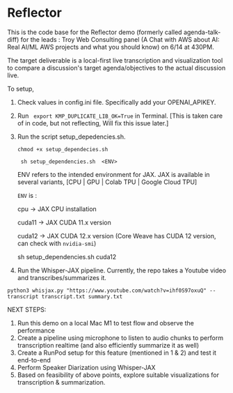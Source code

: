 # Reflector

This is the code base for the Reflector demo (formerly called agenda-talk-diff) for the leads : Troy Web Consulting panel (A Chat with AWS about AI: Real AI/ML AWS projects and what you should know) on 6/14 at 430PM.

The target deliverable is a local-first live transcription and visualization tool to compare a discussion's target agenda/objectives to the actual discussion live.

To setup, 

1) Check values in config.ini file. Specifically add your OPENAI_APIKEY.
2) Run ``` export KMP_DUPLICATE_LIB_OK=True``` in Terminal. [This is taken care of in code, but not reflecting, Will fix this issue later.]
3) Run the script setup_depedencies.sh.

    ``` chmod +x setup_dependecies.sh ```

    ``` sh setup_dependencies.sh  <ENV>```

    
   ENV refers to the intended environment for JAX. JAX is available in several variants, [CPU | GPU | Colab TPU | Google Cloud TPU]
   
   ```ENV``` is :
   
   cpu -> JAX CPU installation

   cuda11 -> JAX CUDA 11.x version

   cuda12 -> JAX CUDA 12.x version (Core Weave has CUDA 12 version, can check with ```nvidia-smi```)

    sh setup_dependencies.sh cuda12

4) Run the Whisper-JAX pipeline. Currently, the repo takes a Youtube video and transcribes/summarizes it.

``` python3 whisjax.py "https://www.youtube.com/watch?v=ihf0S97oxuQ" --transcript transcript.txt summary.txt ```



NEXT STEPS:

1) Run this demo on a local Mac M1 to test flow and observe the performance
2) Create a pipeline using microphone to listen to audio chunks to perform transcription realtime (and also efficiently
 summarize it as well)
3) Create a RunPod setup for this feature (mentioned in 1 & 2) and test it end-to-end
4) Perform Speaker Diarization using Whisper-JAX
5) Based on feasibility of above points, explore suitable visualizations for transcription & summarization.
